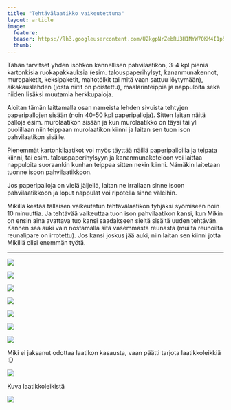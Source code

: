 ```yaml
---
title: "Tehtävälaatikko vaikeutettuna"
layout: article
image:
  feature:
  teaser: https://lh3.googleusercontent.com/U2kgpNrZebRU3H1MYW7QKM4I1p5bVs1C18rDnDYj8oM=w245
  thumb:
---
```


Tähän tarvitset yhden isohkon kannellisen pahvilaatikon, 3-4 kpl pieniä kartonkisia ruokapakkauksia (esim. talouspaperihylsyt, kananmunakennot, muropaketit, keksipaketit, maitotölkit tai mitä vaan sattuu löytymään), aikakauslehden (josta niitit on poistettu), maalarinteippiä ja nappuloita sekä niiden lisäksi muutamia herkkupaloja.

Aloitan tämän laittamalla osan nameista lehden sivuista tehtyjen paperipallojen sisään (noin 40-50 kpl paperipalloja). Sitten laitan näitä palloja esim. murolaatikon sisään ja kun murolaatikko on täysi tai yli puolillaan niin teippaan murolaatikon kiinni ja laitan sen tuon ison pahvilaatikon sisälle.

Pienemmät kartonkilaatikot voi myös täyttää näillä paperipalloilla ja teipata kiinni, tai esim. talouspaperihylsyyn ja kananmunakoteloon voi laittaa nappuloita suoraankin kunhan teippaa sitten nekin kiinni. Nämäkin laitetaan tuonne isoon pahvilaatikkoon.

Jos paperipalloja on vielä jäljellä, laitan ne irrallaan sinne isoon pahvilaatikkoon ja loput nappulat voi ripotella sinne väleihin.

Mikillä kestää tällaisen vaikeutetun tehtävälaatikon tyhjäksi syömiseen noin 10 minuuttia. Ja tehtävää vaikeuttaa tuon ison pahvilaatikon kansi, kun Mikin on ensin aina avattava tuo kansi saadakseen sieltä sisältä uuden tehtävän. Kannen saa auki vain nostamalla sitä vasemmasta reunasta (muilta reunoilta reunalipare on irrotettu).  Jos kansi joskus jää auki, niin laitan sen kiinni jotta Mikillä olisi enemmän työtä.

---

[![](https://lh3.googleusercontent.com/8ZbGgdSdLZ5j1ZRps1ud-h4ctqr6sNrY-YbuFcFSv0E=w800)](https://lh3.googleusercontent.com/8ZbGgdSdLZ5j1ZRps1ud-h4ctqr6sNrY-YbuFcFSv0E=s0)

[![](https://lh3.googleusercontent.com/1mPGkwq1fbuptLCHqAwQU6K8TbeZekQKOL3FwXpx-I0=w800)](https://lh3.googleusercontent.com/1mPGkwq1fbuptLCHqAwQU6K8TbeZekQKOL3FwXpx-I0=s0)

[![](https://lh3.googleusercontent.com/C5BvWJyH-EEyBd-jNItcaxQhdXhEpBDgwI5lp6Vm_ws=w800)](https://lh3.googleusercontent.com/C5BvWJyH-EEyBd-jNItcaxQhdXhEpBDgwI5lp6Vm_ws=s0)

[![](https://lh3.googleusercontent.com/fxZFhnr6nse9KLy7hqnPsWV4ucp2u641lvmwksbtlF4=w800)](https://lh3.googleusercontent.com/fxZFhnr6nse9KLy7hqnPsWV4ucp2u641lvmwksbtlF4=s0)

[![](https://lh3.googleusercontent.com/TTkfXEiH-ynK_VK6J6k5Hvfpc0fLx2uUhUPMTr7Ui7M=w800)](https://lh3.googleusercontent.com/TTkfXEiH-ynK_VK6J6k5Hvfpc0fLx2uUhUPMTr7Ui7M=s0)

[![](https://lh3.googleusercontent.com/nGBoUwMgROi42G_g27oBOz717yZHPeGVn0ey-a7uA7A=w800)](https://lh3.googleusercontent.com/nGBoUwMgROi42G_g27oBOz717yZHPeGVn0ey-a7uA7A=s0)

[![](https://lh3.googleusercontent.com/Kgi_C0lbQxC5BSBmAYuW0cCbOS8RdtsoIddahN1LBLs=w800)](https://lh3.googleusercontent.com/Kgi_C0lbQxC5BSBmAYuW0cCbOS8RdtsoIddahN1LBLs=s0)

Miki ei jaksanut odottaa laatikon kasausta, vaan päätti tarjota laatikkoleikkiä :D

[![](https://lh3.googleusercontent.com/ZZS2ww7TxkmDSAwhHSYmPJN3-cP1C7UYbhyYAFSxDis=w800)](https://lh3.googleusercontent.com/ZZS2ww7TxkmDSAwhHSYmPJN3-cP1C7UYbhyYAFSxDis=s0)

Kuva laatikkoleikistä

[![](https://lh3.googleusercontent.com/LVaOYq4ETi6e3VQGuwvX7LTcs8FxxWQe7tIK6JQo2w=w800)](https://lh3.googleusercontent.com/LVaOYq4ETi6e3VQGuwvX7LTcs8FxxWQe7tIK6JQo2w=s0)
